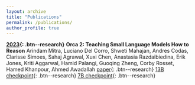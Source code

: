 ```yaml
---
layout: archive
title: "Publications"
permalink: /publications/
author_profile: true
---
```


**[2023](){: .btn--research}** **Orca 2: Teaching Small Language Models How to Reason**
Arindam Mitra, Luciano Del Corro, Shweti Mahajan, Andres Codas, Clarisse Simoes, Sahaj Agrawal, Xuxi Chen, Anastasia Razdaibiedina, Erik Jones, Kriti Aggarwal, Hamid Palangi, Guoqing Zheng, Corby Rosset, Hamed Khanpour, Ahmed Awadallah
[paper](https://arxiv.org/abs/2311.11045){: .btn--research} [13B checkpoint](https://huggingface.co/microsoft/Orca-2-13b){: .btn--research} [7B checkpoint](https://huggingface.co/microsoft/Orca-2-7b){: .btn--research}